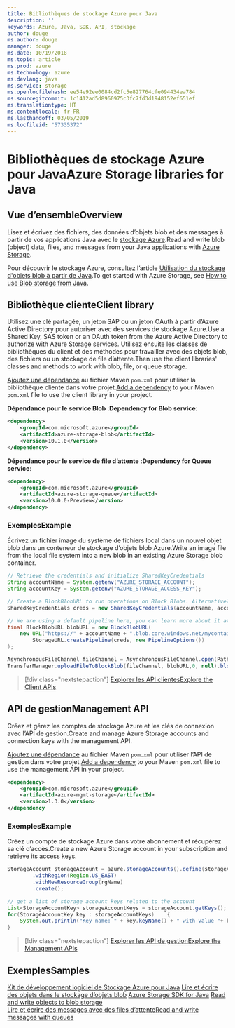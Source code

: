 ```yaml
---
title: Bibliothèques de stockage Azure pour Java
description: ''
keywords: Azure, Java, SDK, API, stockage
author: douge
ms.author: douge
manager: douge
ms.date: 10/19/2018
ms.topic: article
ms.prod: azure
ms.technology: azure
ms.devlang: java
ms.service: storage
ms.openlocfilehash: ee54e92ee0084cd2fc5e827764cfe094434ea784
ms.sourcegitcommit: 1c1412ad5d8960975c3fc7fd3d1948152ef651ef
ms.translationtype: HT
ms.contentlocale: fr-FR
ms.lasthandoff: 03/05/2019
ms.locfileid: "57335372"
---
```

# <a name="azure-storage-libraries-for-java"></a><span data-ttu-id="4e4e0-103">Bibliothèques de stockage Azure pour Java</span><span class="sxs-lookup"><span data-stu-id="4e4e0-103">Azure Storage libraries for Java</span></span>

## <a name="overview"></a><span data-ttu-id="4e4e0-104">Vue d’ensemble</span><span class="sxs-lookup"><span data-stu-id="4e4e0-104">Overview</span></span>

<span data-ttu-id="4e4e0-105">Lisez et écrivez des fichiers, des données d’objets blob et des messages à partir de vos applications Java avec le [stockage Azure](/azure/storage/storage-introduction).</span><span class="sxs-lookup"><span data-stu-id="4e4e0-105">Read and write blob (object) data, files, and messages from your Java applications with [Azure Storage](/azure/storage/storage-introduction).</span></span>

<span data-ttu-id="4e4e0-106">Pour découvrir le stockage Azure, consultez l’article [Utilisation du stockage d'objets blob à partir de Java](/azure/storage/blobs/storage-quickstart-blobs-java-v10).</span><span class="sxs-lookup"><span data-stu-id="4e4e0-106">To get started with Azure Storage, see [How to use Blob storage from Java](/azure/storage/blobs/storage-quickstart-blobs-java-v10).</span></span>

## <a name="client-library"></a><span data-ttu-id="4e4e0-107">Bibliothèque cliente</span><span class="sxs-lookup"><span data-stu-id="4e4e0-107">Client library</span></span>

<span data-ttu-id="4e4e0-108">Utilisez une clé partagée, un jeton SAP ou un jeton OAuth à partir d’Azure Active Directory pour autoriser avec des services de stockage Azure.</span><span class="sxs-lookup"><span data-stu-id="4e4e0-108">Use a Shared Key, SAS token or an OAuth token from the Azure Active Directory to authorize with Azure Storage services.</span></span> <span data-ttu-id="4e4e0-109">Utilisez ensuite les classes de bibliothèques du client et des méthodes pour travailler avec des objets blob, des fichiers ou un stockage de file d’attente.</span><span class="sxs-lookup"><span data-stu-id="4e4e0-109">Then use the client libraries' classes and methods to work with blob, file, or queue storage.</span></span> 

<span data-ttu-id="4e4e0-110">[Ajoutez une dépendance](https://maven.apache.org/guides/getting-started/index.html#How_do_I_use_external_dependencies) au fichier Maven `pom.xml` pour utiliser la bibliothèque cliente dans votre projet.</span><span class="sxs-lookup"><span data-stu-id="4e4e0-110">[Add a dependency](https://maven.apache.org/guides/getting-started/index.html#How_do_I_use_external_dependencies) to your Maven `pom.xml` file to use the client library in your project.</span></span>   

<span data-ttu-id="4e4e0-111">**Dépendance pour le service Blob** :</span><span class="sxs-lookup"><span data-stu-id="4e4e0-111">**Dependency for Blob service**:</span></span>
```XML
<dependency>
    <groupId>com.microsoft.azure</groupId>
    <artifactId>azure-storage-blob</artifactId>
    <version>10.1.0</version>
</dependency>
```

<span data-ttu-id="4e4e0-112">**Dépendance pour le service de file d’attente** :</span><span class="sxs-lookup"><span data-stu-id="4e4e0-112">**Dependency for Queue service**:</span></span>
```XML
<dependency>
    <groupId>com.microsoft.azure</groupId>
    <artifactId>azure-storage-queue</artifactId>
    <version>10.0.0-Preview</version>
</dependency>
```


### <a name="example"></a><span data-ttu-id="4e4e0-113">Exemples</span><span class="sxs-lookup"><span data-stu-id="4e4e0-113">Example</span></span>

<span data-ttu-id="4e4e0-114">Écrivez un fichier image du système de fichiers local dans un nouvel objet blob dans un conteneur de stockage d’objets blob Azure.</span><span class="sxs-lookup"><span data-stu-id="4e4e0-114">Write an image file from the local file system into a new blob in an existing Azure Storage blob container.</span></span>


```java
// Retrieve the credentials and initialize SharedKeyCredentials
String accountName = System.getenv("AZURE_STORAGE_ACCOUNT");
String accountKey = System.getenv("AZURE_STORAGE_ACCESS_KEY");

// Create a BlockBlobURL to run operations on Block Blobs. Alternatively create a ServiceURL, or ContainerURL for operations on Blob service, and Blob containers
SharedKeyCredentials creds = new SharedKeyCredentials(accountName, accountKey);

// We are using a default pipeline here, you can learn more about it at https://github.com/Azure/azure-storage-java/wiki/Azure-Storage-Java-V10-Overview
final BlockBlobURL blobURL = new BlockBlobURL(
    new URL("https://" + accountName + ".blob.core.windows.net/mycontainer/myimage.jpg"), 
        StorageURL.createPipeline(creds, new PipelineOptions())
);

AsynchronousFileChannel fileChannel = AsynchronousFileChannel.open(Paths.get("myimage.jpg"));
TransferManager.uploadFileToBlockBlob(fileChannel, blobURL,0, null).blockingGet();
```

> [!div class="nextstepaction"]
> [<span data-ttu-id="4e4e0-115">Explorer les API clientes</span><span class="sxs-lookup"><span data-stu-id="4e4e0-115">Explore the Client APIs</span></span>](/java/api/overview/azure/storage/client)

## <a name="management-api"></a><span data-ttu-id="4e4e0-116">API de gestion</span><span class="sxs-lookup"><span data-stu-id="4e4e0-116">Management API</span></span>

<span data-ttu-id="4e4e0-117">Créez et gérez les comptes de stockage Azure et les clés de connexion avec l’API de gestion.</span><span class="sxs-lookup"><span data-stu-id="4e4e0-117">Create and manage Azure Storage accounts and connection keys with the management API.</span></span>

<span data-ttu-id="4e4e0-118">[Ajoutez une dépendance](https://maven.apache.org/guides/getting-started/index.html#How_do_I_use_external_dependencies) au fichier Maven `pom.xml` pour utiliser l’API de gestion dans votre projet.</span><span class="sxs-lookup"><span data-stu-id="4e4e0-118">[Add a dependency](https://maven.apache.org/guides/getting-started/index.html#How_do_I_use_external_dependencies) to your Maven `pom.xml` file to use the management API in your project.</span></span>  

```XML
<dependency>
    <groupId>com.microsoft.azure</groupId>
    <artifactId>azure-mgmt-storage</artifactId>
    <version>1.3.0</version>
</dependency
```   

### <a name="example"></a><span data-ttu-id="4e4e0-119">Exemples</span><span class="sxs-lookup"><span data-stu-id="4e4e0-119">Example</span></span>

<span data-ttu-id="4e4e0-120">Créez un compte de stockage Azure dans votre abonnement et récupérez sa clé d’accès.</span><span class="sxs-lookup"><span data-stu-id="4e4e0-120">Create a new Azure Storage account in your subscription and retrieve its access keys.</span></span>

```java
StorageAccount storageAccount = azure.storageAccounts().define(storageAccountName)
        .withRegion(Region.US_EAST)
        .withNewResourceGroup(rgName)
        .create();

// get a list of storage account keys related to the account
List<StorageAccountKey> storageAccountKeys = storageAccount.getKeys();
for(StorageAccountKey key : storageAccountKeys)    {
    System.out.println("Key name: " + key.keyName() + " with value "+ key.value());
}
```

> [!div class="nextstepaction"]
> [<span data-ttu-id="4e4e0-121">Explorer les API de gestion</span><span class="sxs-lookup"><span data-stu-id="4e4e0-121">Explore the Management APIs</span></span>](/java/api/overview/azure/storage/management)


## <a name="samples"></a><span data-ttu-id="4e4e0-122">Exemples</span><span class="sxs-lookup"><span data-stu-id="4e4e0-122">Samples</span></span>

<span data-ttu-id="4e4e0-123">[Kit de développement logiciel de Stockage Azure pour Java](https://github.com/azure/azure-storage-java)
[Lire et écrire des objets dans le stockage d’objets blob](https://github.com/Azure-Samples/storage-blobs-java-v10-quickstart) </span><span class="sxs-lookup"><span data-stu-id="4e4e0-123">[Azure Storage SDK for Java](https://github.com/azure/azure-storage-java)
[Read and write objects to blob storage](https://github.com/Azure-Samples/storage-blobs-java-v10-quickstart) </span></span>  
[<span data-ttu-id="4e4e0-124">Lire et écrire des messages avec des files d’attente</span><span class="sxs-lookup"><span data-stu-id="4e4e0-124">Read and write messages with queues</span></span>](https://github.com/Azure-Samples/storage-queue-java-getting-started)   
